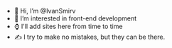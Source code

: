 - 👋 Hi, I’m @IvanSmirv
- 👀 I’m interested in front-end development
- ⌚️ I'll add sites here from time to time
- ✍️ I try to make no mistakes, but they can be there.
<!---
IvanSmirv/IvanSmirv is a ✨ special ✨ repository because its `README.md` (this file) appears on your GitHub profile.
You can click the Preview link to take a look at your changes.
--->
